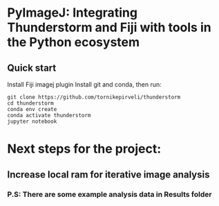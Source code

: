 # PyImageJ: Integrating Thunderstorm and Fiji with tools in the Python ecosystem


## Quick start


Install Fiji imagej plugin
Install git and conda, then run:

```
git clone https://github.com/tornikepirveli/thunderstorm
cd thunderstorm
conda env create
conda activate thunderstorm
jupyter notebook
```

# Next steps for the project:

## Increase local ram for iterative image analysis

### P.S: There are some example analysis data in Results folder